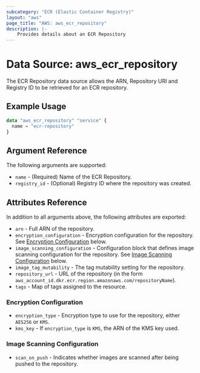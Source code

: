 ```yaml
---
subcategory: "ECR (Elastic Container Registry)"
layout: "aws"
page_title: "AWS: aws_ecr_repository"
description: |-
    Provides details about an ECR Repository
---
```


# Data Source: aws_ecr_repository

The ECR Repository data source allows the ARN, Repository URI and Registry ID to be retrieved for an ECR repository.

## Example Usage

```terraform
data "aws_ecr_repository" "service" {
  name = "ecr-repository"
}
```

## Argument Reference

The following arguments are supported:

* `name` - (Required) Name of the ECR Repository.
* `registry_id` - (Optional) Registry ID where the repository was created.

## Attributes Reference

In addition to all arguments above, the following attributes are exported:

* `arn` - Full ARN of the repository.
* `encryption_configuration` - Encryption configuration for the repository. See [Encryption Configuration](#encryption-configuration) below.
* `image_scanning_configuration` - Configuration block that defines image scanning configuration for the repository. See [Image Scanning Configuration](#image-scanning-configuration) below.
* `image_tag_mutability` - The tag mutability setting for the repository.
* `repository_url` - URL of the repository (in the form `aws_account_id.dkr.ecr.region.amazonaws.com/repositoryName`).
* `tags` - Map of tags assigned to the resource.

### Encryption Configuration

* `encryption_type` - Encryption type to use for the repository, either `AES256` or `KMS`.
* `kms_key` - If `encryption_type` is `KMS`, the ARN of the KMS key used.

### Image Scanning Configuration

* `scan_on_push` - Indicates whether images are scanned after being pushed to the repository.

